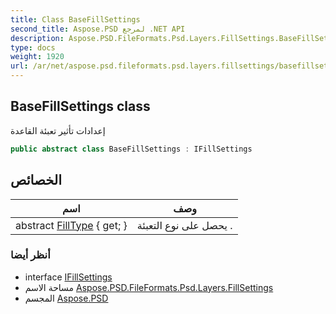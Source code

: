 ```yaml
---
title: Class BaseFillSettings
second_title: Aspose.PSD لمرجع .NET API
description: Aspose.PSD.FileFormats.Psd.Layers.FillSettings.BaseFillSettings فصل. إعدادات تأثير تعبئة القاعدة
type: docs
weight: 1920
url: /ar/net/aspose.psd.fileformats.psd.layers.fillsettings/basefillsettings/
---
```

## BaseFillSettings class

إعدادات تأثير تعبئة القاعدة

```csharp
public abstract class BaseFillSettings : IFillSettings
```

## الخصائص

| اسم | وصف |
| --- | --- |
| abstract [FillType](../../aspose.psd.fileformats.psd.layers.fillsettings/basefillsettings/filltype/) { get; } | يحصل على نوع التعبئة . |

### أنظر أيضا

* interface [IFillSettings](../ifillsettings/)
* مساحة الاسم [Aspose.PSD.FileFormats.Psd.Layers.FillSettings](../../aspose.psd.fileformats.psd.layers.fillsettings/)
* المجسم [Aspose.PSD](../../)


